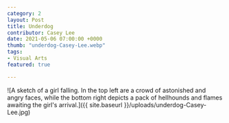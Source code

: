 ```yaml
---
category: 2
layout: Post
title: Underdog
contributor: Casey Lee
date: 2021-05-06 07:00:00 +0000
thumb: "underdog-Casey-Lee.webp"
tags: 
- Visual Arts
featured: true

---
```

![A sketch of a girl falling. In the top left are a crowd of astonished and angry faces, while the bottom right depicts a pack of hellhounds and flames awaiting the girl's arrival.]({{ site.baseurl }}/uploads/underdog-Casey-Lee.jpg)